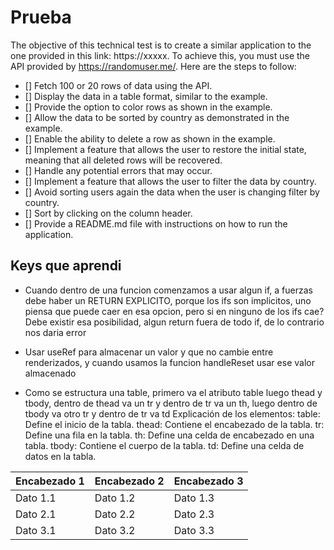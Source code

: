 # Prueba
The objective of this technical test is to create a similar application to the one provided in this link: https://xxxxx. To achieve this, you must use the API provided by https://randomuser.me/.
Here are the steps to follow:
- [] Fetch 100 or 20 rows of data using the API.
- [] Display the data in a table format, similar to the example.
- [] Provide the option to color rows as shown in the example.
- [] Allow the data to be sorted by country as demonstrated in the example.
- [] Enable the ability to delete a row as shown in the example.
- [] Implement a feature that allows the user to restore the initial state, meaning that all deleted rows will be recovered.
- [] Handle any potential errors that may occur.
- [] Implement a feature that allows the user to filter the data by country.
- [] Avoid sorting users again the data when the user is changing filter by country.
- [] Sort by clicking on the column header.
- [] Provide a README.md file with instructions on how to run the application.

## Keys que aprendi
* Cuando dentro de una funcion comenzamos a usar algun if, a fuerzas debe haber un RETURN EXPLICITO, porque los ifs son implicitos, uno piensa que puede caer en esa opcion, pero si en ninguno de los ifs cae? Debe existir esa posibilidad, algun return fuera de todo if, de lo contrario nos daria error
* Usar useRef para almacenar un valor y que no cambie entre renderizados, y cuando usamos la funcion handleReset usar ese valor almacenado

* Como se estructura una table, primero va el atributo table luego thead y tbody, dentro de thead va un tr y dentro de tr va un th,
luego dentro de tbody va otro tr y dentro de tr va td
Explicación de los elementos:
table: Define el inicio de la tabla.
thead: Contiene el encabezado de la tabla.
tr: Define una fila en la tabla.
th: Define una celda de encabezado en una tabla.
tbody: Contiene el cuerpo de la tabla.
td: Define una celda de datos en la tabla. 

<table>
  <thead>
    <tr>
      <th>Encabezado 1</th>
      <th>Encabezado 2</th>
      <th>Encabezado 3</th>
    </tr>
  </thead>
  <tbody>
    <tr>
      <td>Dato 1.1</td>
      <td>Dato 1.2</td>
      <td>Dato 1.3</td>
    </tr>
    <tr>
      <td>Dato 2.1</td>
      <td>Dato 2.2</td>
      <td>Dato 2.3</td>
    </tr>
    <tr>
      <td>Dato 3.1</td>
      <td>Dato 3.2</td>
      <td>Dato 3.3</td>
    </tr>
  </tbody>
</table>